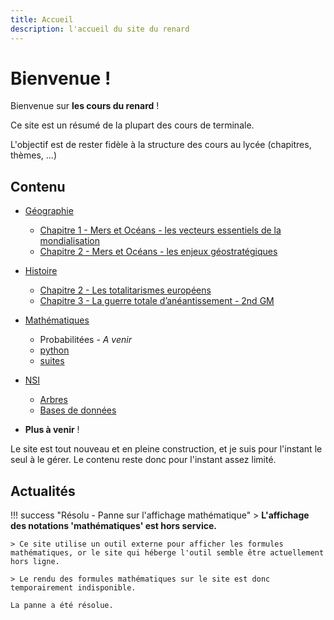 ```yaml
---
title: Accueil 
description: l'accueil du site du renard
---
```

# Bienvenue !

Bienvenue sur **les cours du renard** ! 

Ce site est un résumé de la plupart des cours de terminale.

L'objectif est de rester fidèle à la structure des cours au lycée (chapitres, thèmes, ...)

## Contenu

- [Géographie](Geographie/index.md)
    - [Chapitre 1 - Mers et Océans - les vecteurs essentiels de la mondialisation](Geographie/1-Mers-et-Oceans.md)
    - [Chapitre 2 - Mers et Océans - les enjeux géostratégiques](Geographie/2-Mers-et-Oceans.md)
- [Histoire](Histoire/index.md)
    - [Chapitre 2 - Les totalitarismes européens](Histoire/2-totalitarismes_europeens.md)
    - [Chapitre 3 - La guerre totale d’anéantissement - 2nd GM](Histoire/3-2nd_GM.md)
- [Mathématiques](Mathematiques/index.md)
    - Probabilitées - _A venir_
    - [python](Mathematiques/python.md)
    - [suites](Mathematiques/suites.md)
- [NSI](NSI/index.md)
    - [Arbres](NSI/Arbres.md)
    - [Bases de données](NSI/Bases_de_donnees.md)

- **Plus à venir** !

Le site est tout nouveau et en pleine construction, et je suis pour l'instant le seul à le gérer. Le contenu reste donc pour l'instant assez limité.

## Actualités

!!! success "Résolu - Panne sur l'affichage mathématique"
    > **L'affichage des notations 'mathématiques' est hors service.**
    
    > Ce site utilise un outil externe pour afficher les formules mathématiques, or le site qui héberge l'outil semble être actuellement hors ligne. 
    
    > Le rendu des formules mathématiques sur le site est donc temporairement indisponible.

    La panne a été résolue.